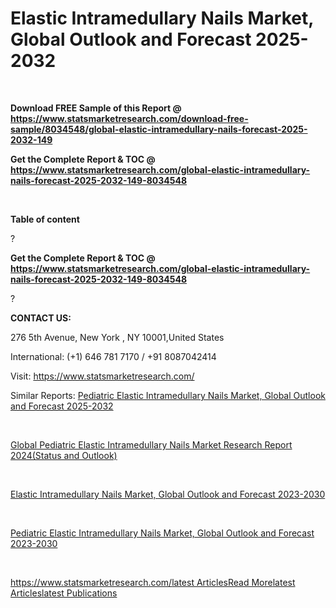 <h1>Elastic Intramedullary Nails Market, Global Outlook and Forecast 2025-2032</h1><br/><p><strong>Download FREE Sample of this Report @ <a href="https://www.statsmarketresearch.com/download-free-sample/8034548/global-elastic-intramedullary-nails-forecast-2025-2032-149">https://www.statsmarketresearch.com/download-free-sample/8034548/global-elastic-intramedullary-nails-forecast-2025-2032-149</a></strong></p>
 
 
 
 <div><b>Get the Complete Report & TOC @ <a href="https://www.statsmarketresearch.com/global-elastic-intramedullary-nails-forecast-2025-2032-149-8034548">https://www.statsmarketresearch.com/global-elastic-intramedullary-nails-forecast-2025-2032-149-8034548</a></b></div>
 
 
 
 <p><br />
 
 <b>Table of content</b></p>
 
 
 
 <p>? </p>
 
 
 
 <div><b>Get the Complete Report & TOC @ <a href="https://www.statsmarketresearch.com/global-elastic-intramedullary-nails-forecast-2025-2032-149-8034548">https://www.statsmarketresearch.com/global-elastic-intramedullary-nails-forecast-2025-2032-149-8034548</a></b></div>
 
 
 
 <p>? </p>
 
 
 
 <p><b>CONTACT US:</b><br />
 
 276 5th Avenue, New York , NY 10001,United States<br />
 
 International: (+1) 646 781 7170 / +91 8087042414<br />
 
 Visit: <a href="https://www.statsmarketresearch.com/">https://www.statsmarketresearch.com/</a><br />
 
 Similar Reports: <a href="https://www.statsmarketresearch.com/global-elastic-intramedullary-nails-forecast-2025-2032-149-8034548">Pediatric Elastic Intramedullary Nails Market, Global Outlook and Forecast 2025-2032 </a><br />
 
 <br />
 
 <a href="https://www.statsmarketresearch.com/global-elastic-intramedullary-nails-forecast-2025-2032-149-8034548">Global Pediatric Elastic Intramedullary Nails Market Research Report 2024(Status and Outlook)</a><br />
 
 <br />
 
 <a href="https://www.statsmarketresearch.com/global-elastic-intramedullary-nails-forecast-2025-2032-149-8034548">Elastic Intramedullary Nails Market, Global Outlook and Forecast 2023-2030</a><br />
 
 <br />
 
 <a href="https://www.statsmarketresearch.com/global-elastic-intramedullary-nails-forecast-2025-2032-149-8034548">Pediatric Elastic Intramedullary Nails Market, Global Outlook and Forecast 2023-2030</a><br />
 
 <br />
 
 <a href="https://gyeongbokgung.com">https://www.statsmarketresearch.com/</a><a href="https://hallyeomaritime.com">latest Articles</a><a href="https://jingwansa.com">Read More</a><a href="https://nguoiviet.jp/">latest Articles</a><a href="https://www.intelmarketresearch.com/">latest Publications</a></p>